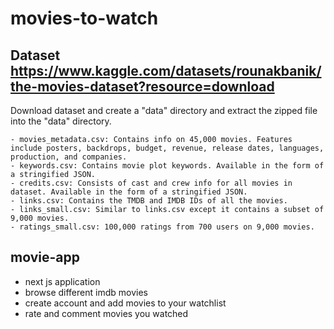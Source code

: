 # movies-to-watch


## Dataset https://www.kaggle.com/datasets/rounakbanik/the-movies-dataset?resource=download
Download dataset and create a "data" directory and extract the zipped file into the "data" directory.

    - movies_metadata.csv: Contains info on 45,000 movies. Features include posters, backdrops, budget, revenue, release dates, languages, production, and companies.
    - keywords.csv: Contains movie plot keywords. Available in the form of a stringified JSON.
    - credits.csv: Consists of cast and crew info for all movies in dataset. Available in the form of a stringified JSON.
    - links.csv: Contains the TMDB and IMDB IDs of all the movies.
    - links_small.csv: Similar to links.csv except it contains a subset of 9,000 movies.
    - ratings_small.csv: 100,000 ratings from 700 users on 9,000 movies.

## movie-app

- next js application
- browse different imdb movies
- create account and add movies to your watchlist
- rate and comment movies you watched
